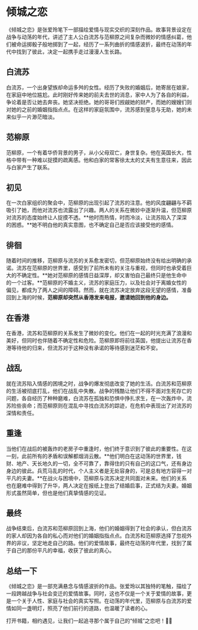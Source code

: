 # 倾城之恋
《倾城之恋》是张爱玲笔下一部描绘爱情与现实交织的深刻作品。故事背景设定在战争与动荡的年代，讲述了主人公白流苏与范柳原之间复杂而微妙的情感纠葛，他们被命运掷骰子般地掷到了一起，经历了一系列曲折的情感波折，最终在动荡的年代中找到了彼此，决定一起携手走过漫漫人生长路。


## 白流苏
白流苏，一个出身望族却命运多舛的女性。经历了失败的婚姻后，她寄居在娘家，在家庭中地位尴尬。此时刚好传来她的前夫去世的消息，家中人为了各自的利益，争论着是否让她去奔丧。她坚决拒绝。她的哥哥们觊觎她的财产，而她的嫂嫂们则对她的之前的婚姻指指点点。在这样的家庭氛围中，流苏感到窒息与无助，她的未来似乎一片渺茫暗淡。

## 范柳原
范柳原，一个有着华侨背景的男子，从小父母双亡，身世复杂。他在英国长大，性格中带有一种难以捉摸的疏离感。他和白家的常客徐太太的丈夫有生意往来，因此与白家产生了联系。

## 初见
在一次白家组织的聚会中，范柳原的出现引起了流苏的注意。他的风度翩翩与不羁吸引了她，而他对流苏也流露出了兴趣。两人的关系在微妙中逐渐升温，但范柳原对流苏的态度始终让人捉摸不透。**他时而热情，时而冷淡，让流苏陷入了深深的困惑。**她不明白他的真实意图，也不确定自己是否应该接受他的感情。


## 徘徊
随着时间的推移，范柳原与流苏的关系愈发密切，但范柳原始终没有给出明确的承诺。流苏在范柳原的世界里，感受到了前所未有的关注与重视，但同时也承受着巨大的不确定性。**她对范柳原的感情日益深厚，却又害怕自己最终只是他生命中的一个过客。**范柳原的不婚主义，流苏的家庭压力，以及社会对于离婚女性的偏见，都成为了两人之间的障碍。然而，就在流苏决定放弃这段无望的感情，准备回到上海的时候，**范柳原却突然从香港发来电报，邀请她回到他的身边。**


## 在香港
在香港，流苏和范柳原的关系发生了微妙的变化。他们在一起的时光充满了浪漫和美好，但同时也伴随着不确定性和危险。范柳原即将前往英国，他提出让流苏在香港等待他的归来，但流苏对于这种没有承诺的等待感到迷茫和不安。


## 战乱
就在流苏陷入情感的困境之时，战争的爆发彻底改变了她的生活。白流苏和范柳原的生活被彻底打乱，他们在战乱中失散。战争的残酷让他们不得不面对生死存亡的问题，各自经历了种种磨难，白流苏在孤独和恐惧中挣扎求生，在一次轰炸中，流苏险些丧命；而范柳原则在混乱中寻找白流苏的踪迹，在危机中表现出了对流苏的深情和责任。

## 重逢
当他们在战后的被轰炸的老房子中重逢时，他们终于意识到了彼此的重要性。在这一刻，此前所有的矛盾和误解都烟消云散。**他们明白在这动荡的世界里，钱财、地产、天长地久的一切，全不可靠了，靠得住的只有自己的这口气，还有身边身边的彼此。兵荒马乱的时代，个人主义者是无处容身的，可是总有地方容得一对平凡的夫妻。**在战火与困境中，范柳原与流苏决定共同面对未来。他们的关系也在磨难中得到了升华，两人决定在报纸上登出了结婚启事，正式结为夫妻。婚姻形式虽然简单，但也是他们真挚情感的见证。

## 最终
战争结束后，白流苏和范柳原回到上海，他们的婚姻得到了社会的承认，但白流苏的家人却因为各自的私心而对他们的婚姻指指点点。白流苏和范柳原选择了忽视外界的非议，坚定地走自己的路。他们的爱情故事，最终在动荡的年代里，找到了属于自己的那份平凡的幸福，收获了彼此的真心。


## 总结一下
《倾城之恋》是一部充满悬念与情感波折的作品。张爱玲以其独特的笔触，描绘了一段跨越战争与社会变迁的爱情故事。同时，这也不仅是一个关于爱情的故事，更是一个关于人性、家庭与社会的真实写照。在动荡的年代里，范柳原与白流苏的爱情如同一盏明灯，照亮了他们前行的道路，也温暖了读者的心。

打开书籍，相约遇见，让我们一起追寻那个属于自己的“倾城”之恋吧！🎉🎉

